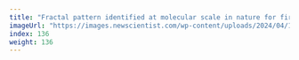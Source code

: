 ```yaml
---
title: "Fractal pattern identified at molecular scale in nature for first time"
imageUrl: "https://images.newscientist.com/wp-content/uploads/2024/04/10140401/SEI_199323287.jpg?width=788"
index: 136
weight: 136
---
```

